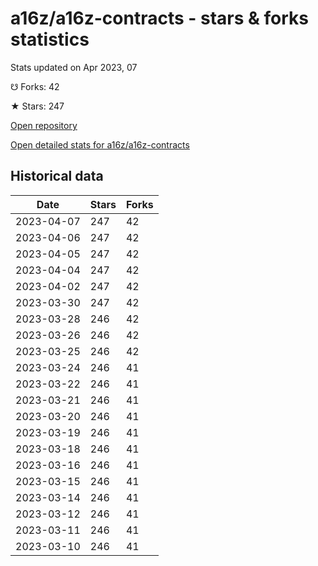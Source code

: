 # a16z/a16z-contracts - stars & forks statistics

Stats updated on Apr 2023, 07

☋ Forks: 42

★ Stars: 247

[Open repository](https://github.com/a16z/a16z-contracts)

[Open detailed stats for a16z/a16z-contracts](https://reviewgithub.com/rep/a16z/a16z-contracts)

## Historical data
| Date | Stars | Forks |
|------|-------|-------|
| 2023-04-07 | 247 | 42 | 
| 2023-04-06 | 247 | 42 | 
| 2023-04-05 | 247 | 42 | 
| 2023-04-04 | 247 | 42 | 
| 2023-04-02 | 247 | 42 | 
| 2023-03-30 | 247 | 42 | 
| 2023-03-28 | 246 | 42 | 
| 2023-03-26 | 246 | 42 | 
| 2023-03-25 | 246 | 42 | 
| 2023-03-24 | 246 | 41 | 
| 2023-03-22 | 246 | 41 | 
| 2023-03-21 | 246 | 41 | 
| 2023-03-20 | 246 | 41 | 
| 2023-03-19 | 246 | 41 | 
| 2023-03-18 | 246 | 41 | 
| 2023-03-16 | 246 | 41 | 
| 2023-03-15 | 246 | 41 | 
| 2023-03-14 | 246 | 41 | 
| 2023-03-12 | 246 | 41 | 
| 2023-03-11 | 246 | 41 | 
| 2023-03-10 | 246 | 41 | 

